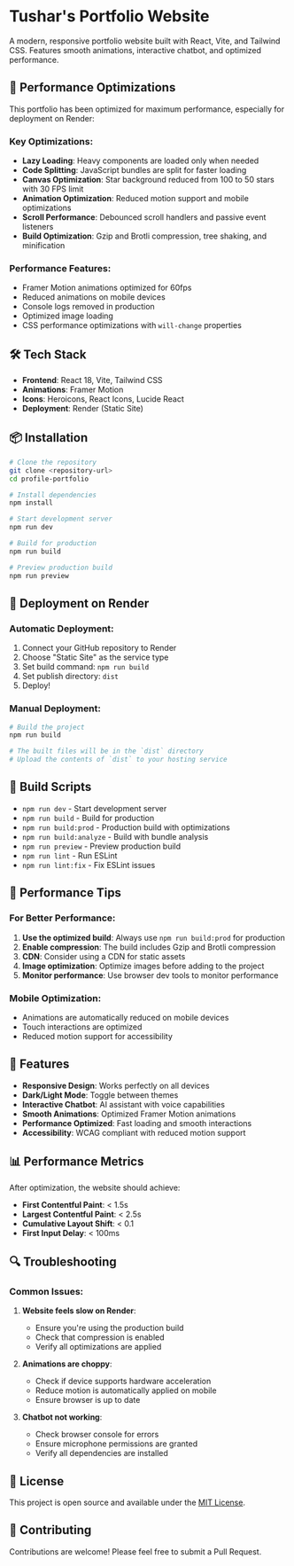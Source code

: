 # Tushar's Portfolio Website

A modern, responsive portfolio website built with React, Vite, and Tailwind CSS. Features smooth animations, interactive chatbot, and optimized performance.

## 🚀 Performance Optimizations

This portfolio has been optimized for maximum performance, especially for deployment on Render:

### Key Optimizations:
- **Lazy Loading**: Heavy components are loaded only when needed
- **Code Splitting**: JavaScript bundles are split for faster loading
- **Canvas Optimization**: Star background reduced from 100 to 50 stars with 30 FPS limit
- **Animation Optimization**: Reduced motion support and mobile optimizations
- **Scroll Performance**: Debounced scroll handlers and passive event listeners
- **Build Optimization**: Gzip and Brotli compression, tree shaking, and minification

### Performance Features:
- Framer Motion animations optimized for 60fps
- Reduced animations on mobile devices
- Console logs removed in production
- Optimized image loading
- CSS performance optimizations with `will-change` properties

## 🛠️ Tech Stack

- **Frontend**: React 18, Vite, Tailwind CSS
- **Animations**: Framer Motion
- **Icons**: Heroicons, React Icons, Lucide React
- **Deployment**: Render (Static Site)

## 📦 Installation

```bash
# Clone the repository
git clone <repository-url>
cd profile-portfolio

# Install dependencies
npm install

# Start development server
npm run dev

# Build for production
npm run build

# Preview production build
npm run preview
```

## 🚀 Deployment on Render

### Automatic Deployment:
1. Connect your GitHub repository to Render
2. Choose "Static Site" as the service type
3. Set build command: `npm run build`
4. Set publish directory: `dist`
5. Deploy!

### Manual Deployment:
```bash
# Build the project
npm run build

# The built files will be in the `dist` directory
# Upload the contents of `dist` to your hosting service
```

## 🔧 Build Scripts

- `npm run dev` - Start development server
- `npm run build` - Build for production
- `npm run build:prod` - Production build with optimizations
- `npm run build:analyze` - Build with bundle analysis
- `npm run preview` - Preview production build
- `npm run lint` - Run ESLint
- `npm run lint:fix` - Fix ESLint issues

## 📱 Performance Tips

### For Better Performance:
1. **Use the optimized build**: Always use `npm run build:prod` for production
2. **Enable compression**: The build includes Gzip and Brotli compression
3. **CDN**: Consider using a CDN for static assets
4. **Image optimization**: Optimize images before adding to the project
5. **Monitor performance**: Use browser dev tools to monitor performance

### Mobile Optimization:
- Animations are automatically reduced on mobile devices
- Touch interactions are optimized
- Reduced motion support for accessibility

## 🎨 Features

- **Responsive Design**: Works perfectly on all devices
- **Dark/Light Mode**: Toggle between themes
- **Interactive Chatbot**: AI assistant with voice capabilities
- **Smooth Animations**: Optimized Framer Motion animations
- **Performance Optimized**: Fast loading and smooth interactions
- **Accessibility**: WCAG compliant with reduced motion support

## 📊 Performance Metrics

After optimization, the website should achieve:
- **First Contentful Paint**: < 1.5s
- **Largest Contentful Paint**: < 2.5s
- **Cumulative Layout Shift**: < 0.1
- **First Input Delay**: < 100ms

## 🔍 Troubleshooting

### Common Issues:

1. **Website feels slow on Render**:
   - Ensure you're using the production build
   - Check that compression is enabled
   - Verify all optimizations are applied

2. **Animations are choppy**:
   - Check if device supports hardware acceleration
   - Reduce motion is automatically applied on mobile
   - Ensure browser is up to date

3. **Chatbot not working**:
   - Check browser console for errors
   - Ensure microphone permissions are granted
   - Verify all dependencies are installed

## 📄 License

This project is open source and available under the [MIT License](LICENSE).

## 🤝 Contributing

Contributions are welcome! Please feel free to submit a Pull Request.
